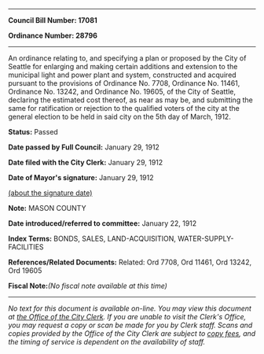 

********

**Council Bill Number: 17081**
   
**Ordinance Number: 28796**
********

 An ordinance relating to, and specifying a plan or proposed by the City of Seattle for enlarging and making certain additions and extension to the municipal light and power plant and system, constructed and acquired pursuant to the provisions of Ordinance No. 7708, Ordinance No. 11461, Ordinance No. 13242, and Ordinance No. 19605, of the City of Seattle, declaring the estimated cost thereof, as near as may be, and submitting the same for ratification or rejection to the qualified voters of the city at the general election to be held in said city on the 5th day of March, 1912.

**Status:** Passed
   
**Date passed by Full Council:** January 29, 1912
   
**Date filed with the City Clerk:** January 29, 1912
   
**Date of Mayor's signature:** January 29, 1912
   
[(about the signature date)](/~public/approvaldate.htm)
   
   
**Note:** MASON COUNTY

   
**Date introduced/referred to committee:** January 22, 1912
   
   
**Index Terms:** BONDS, SALES, LAND-ACQUISITION, WATER-SUPPLY-FACILITIES

**References/Related Documents:** Related: Ord 7708, Ord 11461, Ord 13242, Ord 19605

**Fiscal Note:**_(No fiscal note available at this time)_
********

_No text for this document is available on-line. You may view this document at [the Office of the City Clerk](http://www.seattle.gov/leg/clerk/contactUs.htm). If you are unable to visit the Clerk's Office, you may request a copy or scan be made for you by Clerk staff. Scans and copies provided by the Office of the City Clerk are subject to [copy fees](http://clerk.seattle.gov/~public/clerkfees.htm), and the timing of service is dependent on the availability of staff._

